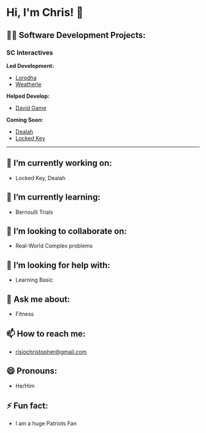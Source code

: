 # Hi, I'm Chris! 👋  


## 👨‍💻 Software Development Projects:

### SC Interactives  
**Led Development:**  
- [Lorodha](https://github.com/Andopher/LORODHA)  
- [Weatherle](https://github.com/Andopher/Weatherle)

**Helped Develop:**  
- [David Game](https://github.com/samcraftt/SCInteractives/tree/main/DavidGame)  

**Coming Soon:**  
- [Dealah](https://github.com/Andopher/Dealah)  
- [Locked Key](https://github.com/Andopher/LockedKey)

---

## 🔭 I’m currently working on:
- Locked Key, Dealah

## 🌱 I’m currently learning:
- Bernoulli Trials

## 👯 I’m looking to collaborate on:
- Real-World Complex problems

## 🤔 I’m looking for help with:
- Learning Basic

## 💬 Ask me about:
- Fitness

## 📫 How to reach me:
- risiochristopher@gmail.com

## 😄 Pronouns:
- He/Him

## ⚡ Fun fact:
- I am a huge Patriots Fan

